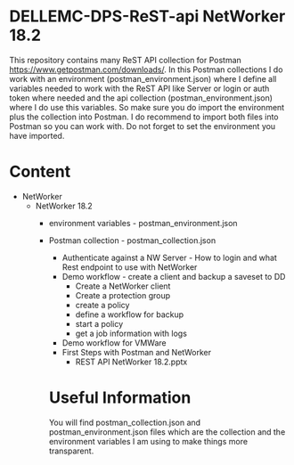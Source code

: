 # DELLEMC-DPS-ReST-api NetWorker 18.2


This repository contains many ReST API collection for Postman https://www.getpostman.com/downloads/.
In this Postman collections I do work with an environment (postman_environment.json) where I define all variables needed to work with the ReST API like Server or login or auth token where needed and the api collection (postman_environment.json) where I do use this variables. So make sure you do import the environment plus the collection into Postman. I do recommend to import both files into Postman so you can work with. Do not forget to set the environment you have imported.


# Content
* NetWorker  
  * NetWorker 18.2
    * environment variables - postman_environment.json
    * Postman collection - postman_collection.json
      * Authenticate against a NW Server - How to login and what Rest endpoint to use with NetWorker
      * Demo workflow - create a client and backup a saveset to DD
        * Create a NetWorker client  
        * Create a protection group  
        * create a policy  
        * define a workflow for backup  
        * start a policy  
        * get a job information with logs  
      * Demo workflow for VMWare  
      * First Steps with Postman and NetWorker
        * REST API NetWorker 18.2.pptx

      # Useful Information  
      You will find postman_collection.json and postman_environment.json files which are the collection and the environment variables I am using to make things more transparent.
